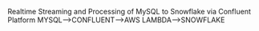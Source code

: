 Realtime Streaming and Processing of MySQL to Snowflake via Confluent 
Platform
MYSQL-->CONFLUENT-->AWS LAMBDA-->SNOWFLAKE
